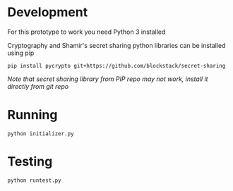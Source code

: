 # Development

For this prototype to work you need Python 3 installed

Cryptography and Shamir's secret sharing python libraries can be installed using pip

`pip install pycrypto git+https://github.com/blockstack/secret-sharing`

_Note that secret sharing library from PIP repo may not work, install it directly from git repo_

# Running
`python initializer.py`

# Testing
`python runtest.py`
